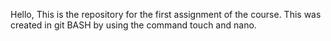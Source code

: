 Hello,
This is the repository for the first assignment of the course. This
was created in git BASH by using the command touch and nano.
